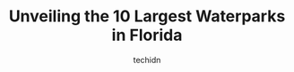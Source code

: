 ---
layout: ampstory
image: https://i0.wp.com/paketmu.com/wp-content/uploads/2023/06/big-kahunas-water-adventure-park-0-in-florida-1686365058.jpeg?resize=640,853
author: techidn
featured: false
description: Explore the diverse Waterpark scene in Florida, home to an incredible selection of 10 establishments catering to every taste. Whether youre in search of iconic favorites or undiscovered tre
title: Unveiling the 10 Largest Waterparks in Florida
cover:
   title: Unveiling the 10 Largest Waterparks in Florida
   subtitle: RICKPATE
   background: https://paketmu.com/wp-content/uploads/2023/06/big-kahunas-water-adventure-park-0-in-florida-1686365058.jpeg

pages: 
 - layout: thirds
   top: <h1>#1 Aquatica Orlando</h1>
   bottom: "<p>Great place to spend the day with the family and enjoy the Florida sun! Didnt feel too overly crowded and it was easy to get in and out of the park. Food is okay. It d</p>"
   background: https://paketmu.com/wp-content/uploads/2023/06/big-kahunas-water-adventure-park-1-in-florida-1686365058.jpeg
   backgroundblur: true
 - layout: thirds
   top: <h1>#2 Universals Volcano Bay</h1>
   bottom: "<p>We had an absolute blast here! We went on a Saturday and arrived relatively late (1-00PM), but we still managed to get on nearly every ride we wanted to, with a minimal w</p>"
   background: https://paketmu.com/wp-content/uploads/2023/06/big-kahunas-water-adventure-park-2-in-florida-1686365059.jpeg
   cta:
      link: https://paketmu.com/unveiling-the-10-largest-waterparks-in-florida/
      text: Unveiling the 10 Largest Waterparks in Florida
 - layout: thirds
   top: <h1>#3 Adventure Island</h1>
   bottom: "<p>The park was great. Unfortunately I have to take 2 stars because many rides were closed. We only have the opportunity to ride about 3 of the rides. All individual rides w</p>"
   background: https://paketmu.com/wp-content/uploads/2023/06/big-kahunas-water-adventure-park-3-in-florida-1686365060.jpeg
   cta:
      link: https://paketmu.com/unveiling-the-10-largest-waterparks-in-florida/
      text: Unveiling the 10 Largest Waterparks in Florida
 - layout: thirds
   top: <h1>#4 Rapids Waterpark</h1>
   bottom: "<p>6566 N Military Trl, West Palm Beach, FL 33407, United States</p>"
   background: https://images.unsplash.com/photo-1509114397022-ed747cca3f65?ixlib=rb-4.0.3&ixid=MnwxMjA3fDB8MHxwaG90by1wYWdlfHx8fGVufDB8fHx8&auto=format&fit=crop&w=640&h=853&q=80
   cta:
      link: https://paketmu.com/unveiling-the-10-largest-waterparks-in-florida/
      text: Unveiling the 10 Largest Waterparks in Florida
 - layout: thirds
   top: <h1>#5 LEGOLAND Florida Water Park</h1>
   bottom: "<p>1 Legoland Way, Winter Haven, FL 33884, United States</p>"
   background: https://images.unsplash.com/photo-1533998839656-76f5e4b2bccb?ixlib=rb-4.0.3&ixid=MnwxMjA3fDB8MHxwaG90by1wYWdlfHx8fGVufDB8fHx8&auto=format&fit=crop&w=640&h=853&q=80
   cta:
      link: https://paketmu.com/unveiling-the-10-largest-waterparks-in-florida/
      text: Unveiling the 10 Largest Waterparks in Florida
 - layout: thirds
   top: <h1>#6 Big Kahunas Water & Adventure Park</h1>
   bottom: "<p>1007 US-98, Destin, FL 32541, United States</p>"
   background: https://images.unsplash.com/photo-1527066579998-dbbae57f45ce?ixlib=rb-4.0.3&ixid=MnwxMjA3fDB8MHxwaG90by1wYWdlfHx8fGVufDB8fHx8&auto=format&fit=crop&w=640&h=853&q=80
   cta:
      link: https://paketmu.com/unveiling-the-10-largest-waterparks-in-florida/
      text: Unveiling the 10 Largest Waterparks in Florida
 - layout: thirds
   top: <h1>#7 Big Event Slides TI Cabana</h1>
   bottom: "<p>10400 Gulf Blvd, Treasure Island, FL 33706, United States</p>"
   background: https://images.unsplash.com/photo-1536745287225-21d689278fd1?ixlib=rb-4.0.3&ixid=MnwxMjA3fDB8MHxwaG90by1wYWdlfHx8fGVufDB8fHx8&auto=format&fit=crop&w=640&h=853&q=80
   cta:
      link: https://paketmu.com/unveiling-the-10-largest-waterparks-in-florida/
      text: Unveiling the 10 Largest Waterparks in Florida
 - layout: thirds
   middle: Continue reading...
   background: https://images.unsplash.com/photo-1547366785-564103df7e13?ixlib=rb-4.0.3&ixid=MnwxMjA3fDB8MHxwaG90by1wYWdlfHx8fGVufDB8fHx8&auto=format&fit=crop&w=640&h=853&q=80
   cta:
      link: https://paketmu.com/unveiling-the-10-largest-waterparks-in-florida/
      text: Unveiling the 10 Largest Waterparks in Florida
      
---